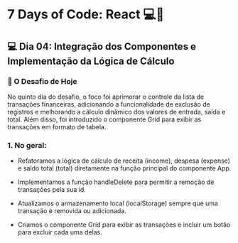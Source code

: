 # 7 Days of Code: React 💻💸

## 💻 Dia 04: Integração dos Componentes e Implementação da Lógica de Cálculo

### 🚀 O Desafio de Hoje

No quinto dia do desafio, o foco foi aprimorar o controle da lista de transações financeiras, adicionando a funcionalidade de exclusão de registros e melhorando a cálculo dinâmico dos valores de entrada, saída e total. Além disso, foi introduzido o componente Grid para exibir as transações em formato de tabela.


### 1. No geral: 

- Refatoramos a lógica de cálculo de receita (income), despesa (expense) e saldo total (total) diretamente na função principal do componente App.

- Implementamos a função handleDelete para permitir a remoção de transações pela sua id.

- Atualizamos o armazenamento local (localStorage) sempre que uma transação é removida ou adicionada.

- Criamos o componente Grid para exibir as transações e incluir um botão para excluir cada uma delas.

